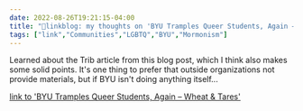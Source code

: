 ```yaml
---
date: 2022-08-26T19:21:15-04:00
title: "🔗linkblog: my thoughts on 'BYU Tramples Queer Students, Again – Wheat & Tares'"
tags: ["link","Communities","LGBTQ","BYU","Mormonism"]
---
```

Learned about the Trib article from this blog post, which I think also makes some solid points. It's one thing to prefer that outside organizations not provide materials, but if BYU isn't doing anything itself...
 

[link to 'BYU Tramples Queer Students, Again – Wheat & Tares'](https://wheatandtares.org/2022/08/26/byu-tramples-queer-students-again/)
